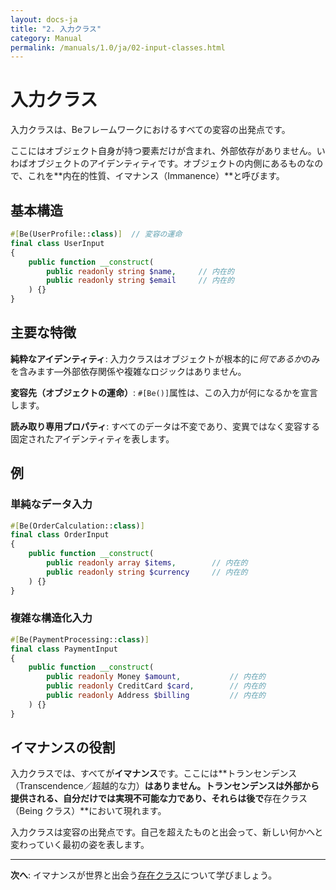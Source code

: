 ```yaml
---
layout: docs-ja
title: "2. 入力クラス"
category: Manual
permalink: /manuals/1.0/ja/02-input-classes.html
---
```


# 入力クラス

入力クラスは、Beフレームワークにおけるすべての変容の出発点です。

ここにはオブジェクト自身が持つ要素だけが含まれ、外部依存がありません。いわばオブジェクトのアイデンティティです。オブジェクトの内側にあるものなので、これを**内在的性質、イマナンス（Immanence）**と呼びます。

## 基本構造

```php
#[Be(UserProfile::class)]  // 変容の運命
final class UserInput
{
    public function __construct(
        public readonly string $name,     // 内在的
        public readonly string $email     // 内在的
    ) {}
}
```

## 主要な特徴

**純粋なアイデンティティ**: 入力クラスはオブジェクトが根本的に*何であるか*のみを含みます—外部依存関係や複雑なロジックはありません。

**変容先（オブジェクトの運命）**: `#[Be()]`属性は、この入力が何になるかを宣言します。

**読み取り専用プロパティ**: すべてのデータは不変であり、変異ではなく変容する固定されたアイデンティティを表します。

## 例

### 単純なデータ入力
```php
#[Be(OrderCalculation::class)]
final class OrderInput
{
    public function __construct(
        public readonly array $items,        // 内在的
        public readonly string $currency     // 内在的
    ) {}
}
```

### 複雑な構造化入力
```php
#[Be(PaymentProcessing::class)]
final class PaymentInput
{
    public function __construct(
        public readonly Money $amount,           // 内在的
        public readonly CreditCard $card,        // 内在的
        public readonly Address $billing         // 内在的
    ) {}
}
```

## イマナンスの役割

入力クラスでは、すべてが**イマナンス**です。ここには**トランセンデンス（Transcendence／超越的な力）**はありません。トランセンデンスは外部から提供される、自分だけでは実現不可能な力であり、それらは後で**存在クラス（Being クラス）**において現れます。

入力クラスは変容の出発点です。自己を超えたものと出会って、新しい何かへと変わっていく最初の姿を表します。

---

**次へ**: イマナンスが世界と出会う[存在クラス](03-being-classes.html)について学びましょう。
